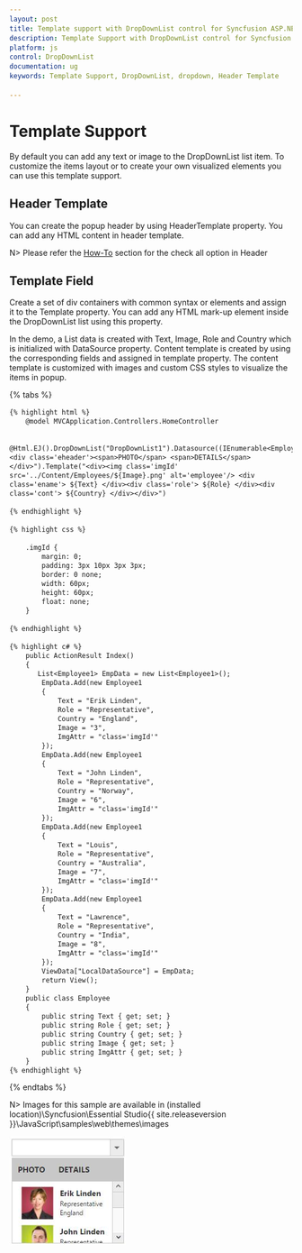 ```yaml
---
layout: post
title: Template support with DropDownList control for Syncfusion ASP.NET MVC
description: Template Support with DropDownList control for Syncfusion ASP.NET MVC
platform: js
control: DropDownList
documentation: ug
keywords: Template Support, DropDownList, dropdown, Header Template

---
```


# Template Support

By default you can add any text or image to the DropDownList list item. To customize the items layout or to create your own visualized elements you can use this template support.

## Header Template

You can create the popup header by using HeaderTemplate property. You can add any HTML content in header template.

N> Please refer the [How-To](http://help.syncfusion.com/aspnetmvc/dropdownlist/howto#add-check-all-option-in-popup-list) section for the check all option in Header

## Template Field

Create a set of div containers with common syntax or elements and assign it to the Template property. You can add any HTML mark-up element inside the DropDownList list using this property.

In the demo, a List data is created with Text, Image, Role and Country which is initialized with DataSource property. Content template is created by using the corresponding fields and assigned in template property. The content template is customized with images and custom CSS styles to visualize the items in popup.

{% tabs %}

	{% highlight html %}
        @model MVCApplication.Controllers.HomeController
        
        @Html.EJ().DropDownList("DropDownList1").Datasource((IEnumerable<Employee1>)ViewData["LocalDataSource"]).HeaderTemplate("<div class='eheader'><span>PHOTO</span> <span>DETAILS</span></div>").Template("<div><img class='imgId' src='../Content/Employees/${Image}.png' alt='employee'/> <div class='ename'> ${Text} </div><div class='role'> ${Role} </div><div class='cont'> ${Country} </div></div>")
		
	{% endhighlight %}
    
    {% highlight css %}

    	.imgId {
        	margin: 0;
        	padding: 3px 10px 3px 3px;
        	border: 0 none;
        	width: 60px;
        	height: 60px;
        	float: none;
    	}

    {% endhighlight %}
    
    {% highlight c# %}
        public ActionResult Index()
        {
           List<Employee1> EmpData = new List<Employee1>();
            EmpData.Add(new Employee1
            {
                Text = "Erik Linden",
                Role = "Representative",
                Country = "England",
                Image = "3",
                ImgAttr = "class='imgId'"
            });
            EmpData.Add(new Employee1
            {
                Text = "John Linden",
                Role = "Representative",
                Country = "Norway",
                Image = "6",
                ImgAttr = "class='imgId'"
            });
            EmpData.Add(new Employee1
            {
                Text = "Louis",
                Role = "Representative",
                Country = "Australia",
                Image = "7",
                ImgAttr = "class='imgId'"
            });
            EmpData.Add(new Employee1
            {
                Text = "Lawrence",
                Role = "Representative",
                Country = "India",
                Image = "8",
                ImgAttr = "class='imgId'"
            });
            ViewData["LocalDataSource"] = EmpData;
            return View();
        }
        public class Employee
        {
            public string Text { get; set; }
            public string Role { get; set; }
            public string Country { get; set; }
            public string Image { get; set; }
            public string ImgAttr { get; set; }
        }
    {% endhighlight %}
    
{% endtabs %}

N> Images for this sample are available in (installed location)\Syncfusion\Essential Studio\{{ site.releaseversion }}\JavaScript\samples\web\themes\images<br/>

![](TemplateSupport_images/TemplateSupport_img1.jpeg)

